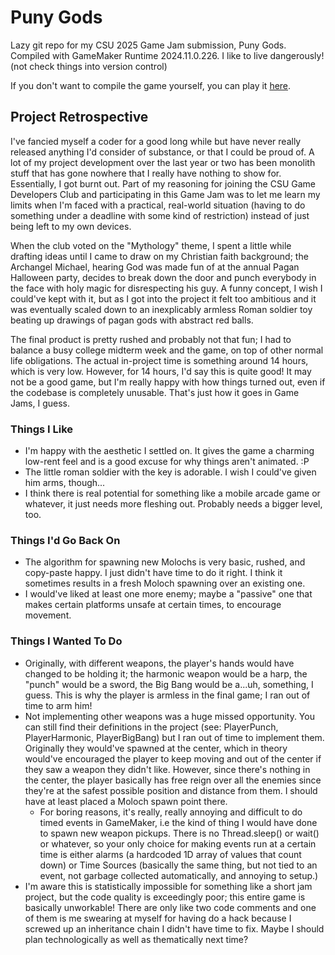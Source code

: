 # Puny Gods
Lazy git repo for my CSU 2025 Game Jam submission, Puny Gods. Compiled with GameMaker Runtime 2024.11.0.226. I like to live dangerously! (not check things into version control)

If you don't want to compile the game yourself, you can play it [here](https://hoppological.itch.io/puny-gods).

## Project Retrospective
I've fancied myself a coder for a good long while but have never really released anything I'd consider of substance, or that I could be proud of. A lot of my project development over the last year or two has been monolith stuff that has gone nowhere that I really have nothing to show for. Essentially, I got burnt out. Part of my reasoning for joining the CSU Game Developers Club and participating in this Game Jam was to let me learn my limits when I'm faced with a practical, real-world situation (having to do something under a deadline with some kind of restriction) instead of just being left to my own devices.

When the club voted on the "Mythology" theme, I spent a little while drafting ideas until I came to draw on my Christian faith background; the Archangel Michael, hearing God was made fun of at the annual Pagan Halloween party, decides to break down the door and punch everybody in the face with holy magic for disrespecting his guy. A funny concept, I wish I could've kept with it, but as I got into the project it felt too ambitious and it was eventually scaled down to an inexplicably armless Roman soldier toy beating up drawings of pagan gods with abstract red balls.

The final product is pretty rushed and probably not that fun; I had to balance a busy college midterm week and the game, on top of other normal life obligations. The actual in-project time is something around 14 hours, which is very low. However, for 14 hours, I'd say this is quite good! It may not be a good game, but I'm really happy with how things turned out, even if the codebase is completely unusable. That's just how it goes in Game Jams, I guess.

### Things I Like
* I'm happy with the aesthetic I settled on. It gives the game a charming low-rent feel and is a good excuse for why things aren't animated. :P
* The little roman soldier with the key is adorable. I wish I could've given him arms, though...
* I think there is real potential for something like a mobile arcade game or whatever, it just needs more fleshing out. Probably needs a bigger level, too.

### Things I'd Go Back On
* The algorithm for spawning new Molochs is very basic, rushed, and copy-paste happy. I just didn't have time to do it right. I think it sometimes results in a fresh Moloch spawning over an existing one.
* I would've liked at least one more enemy; maybe a "passive" one that makes certain platforms unsafe at certain times, to encourage movement.

### Things I Wanted To Do
* Originally, with different weapons, the player's hands would have changed to be holding it; the harmonic weapon would be a harp, the "punch" would be a sword, the Big Bang would be a...uh, something, I guess. This is why the player is armless in the final game; I ran out of time to arm him!
* Not implementing other weapons was a huge missed opportunity. You can still find their definitions in the project (see: PlayerPunch, PlayerHarmonic, PlayerBigBang) but I ran out of time to implement them. Originally they would've spawned at the center, which in theory would've encouraged the player to keep moving and out of the center if they saw a weapon they didn't like. However, since there's nothing in the center, the player basically has free reign over all the enemies since they're at the safest possible position and distance from them. I should have at least placed a Moloch spawn point there.
  * For boring reasons, it's really, really annoying and difficult to do timed events in GameMaker, i.e the kind of thing I would have done to spawn new weapon pickups. There is no Thread.sleep() or wait() or whatever, so your only choice for making events run at a certain time is either alarms (a hardcoded 1D array of values that count down) or Time Sources (basically the same thing, but not tied to an event, not garbage collected automatically, and annoying to setup.) 
* I'm aware this is statistically impossible for something like a short jam project, but the code quality is exceedingly poor; this entire game is basically unworkable! There are only like two code comments and one of them is me swearing at myself for having do a hack because I screwed up an inheritance chain I didn't have time to fix. Maybe I should plan technologically as well as thematically next time?

